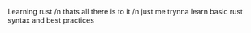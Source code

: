Learning rust /n
thats all there is to it /n
just me trynna learn basic rust syntax and best practices
